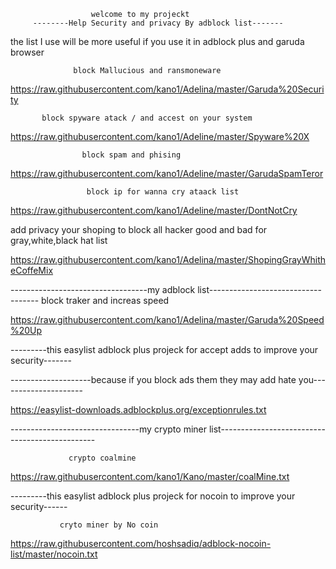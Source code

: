                       welcome to my projeckt
         --------Help Security and privacy By adblock list-------
the list I use will be more useful if you use it in adblock plus and garuda browser



                  block Mallucious and ransmoneware     

https://raw.githubusercontent.com/kano1/Adelina/master/Garuda%20Security

           block spyware atack / and accest on your system    

https://raw.githubusercontent.com/kano1/Adeline/master/Spyware%20X

                    block spam and phising      

https://raw.githubusercontent.com/kano1/Adeline/master/GarudaSpamTeror

                     block ip for wanna cry ataack list           
 
https://raw.githubusercontent.com/kano1/Adeline/master/DontNotCry

   add privacy your shoping to block all hacker good and bad for gray,white,black hat list

https://raw.githubusercontent.com/kano1/Adelina/master/ShopingGrayWhitheCoffeMix

----------------------------------my adblock list-----------------------------------
                block traker and increas speed
 
https://raw.githubusercontent.com/kano1/Adelina/master/Garuda%20Speed%20Up

---------this easylist adblock plus projeck for accept adds to improve your security-------

--------------------because if you block ads them they may add hate you---------------------

https://easylist-downloads.adblockplus.org/exceptionrules.txt

--------------------------------my crypto miner list-----------------------------------------------

                 crypto coalmine      
                 
https://raw.githubusercontent.com/kano1/Kano/master/coalMine.txt


---------this easylist adblock plus projeck for nocoin to improve your security------

               cryto miner by No coin
               
https://raw.githubusercontent.com/hoshsadiq/adblock-nocoin-list/master/nocoin.txt
